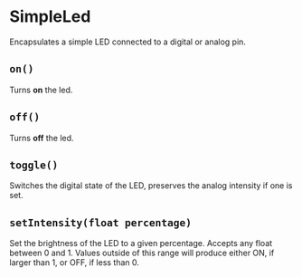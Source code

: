 # SimpleLed
Encapsulates a simple LED connected to a digital or analog pin.

## `on()`
Turns **on** the led.

## `off()`
Turns **off** the led.

## `toggle()`
Switches the digital state of the LED, preserves the analog intensity if one is set.

## `setIntensity(float percentage)`
Set the brightness of the LED to a given percentage.  Accepts any float between 0 and 1. Values outside of this range will produce either ON, if larger than 1, or OFF, if less than 0.